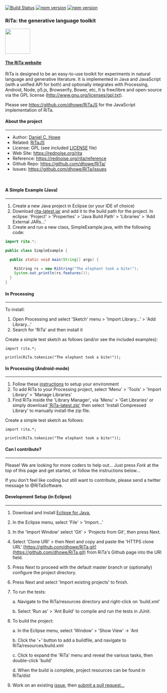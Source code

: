 [![Build Status](https://travis-ci.org/dhowe/RiTa.svg?branch=master)](https://travis-ci.org/dhowe/RiTa) <a href="http://www.gnu.org/licenses/gpl-3.0.en.html"><img src="https://img.shields.io/badge/license-GPL-orange.svg" alt="npm version"></a> <a href="https://www.npmjs.com/package/rita"><img src="https://img.shields.io/npm/v/rita.svg" alt="npm version"></a>

### RiTa: the generative language toolkit

<a href="https://rednoise.org/rita/"><img height=80 src="https://rednoise.org/rita/img/RiTa-logo3.png"/></a>

#### <a href="https://rednoise.org/rita">The RiTa website</a>

RiTa is designed to be an easy-to-use toolkit for experiments in natural language and generative literature. It is implemented in Java and JavaScript (with a unified API for both) and optionally integrates with Processing, Android, Node, p5.js, Browserify, Bower, etc, It is free/libre and open-source via the GPL license (http://www.gnu.org/licenses/gpl.txt).

Please see https://github.com/dhowe/RiTaJS for the JavaScript implementation of RiTa.  

#### About the project
--------
* Author:         [Daniel C. Howe](https://rednoise.org/~dhowe)
* Related:			  [RiTaJS](https://github.com/dhowe/RiTaJS)
* License:			  GPL (see included [LICENSE](https://github.com/dhowe/RiTa/blob/master/LICENSE) file)
* Web Site:       https://rednoise.org/rita
* Reference:      https://rednoise.org/rita/reference
* Github Repo:    https://github.com/dhowe/RiTa/
* Issues:    https://github.com/dhowe/RiTa/issues

&nbsp;


#### A Simple Example (Java)
--------

1. Create a new Java project in Eclipse (or your IDE of choice)
2. Download [rita-latest.jar](http://rednoise.org/rita/download/rita-latest.jar) and add it to the build path for the project. In eclipse: 'Project' > 'Properties' > 'Java Build Path' > 'Libraries' > 'Add External JARs...'
3. Create and run a new class, SimpleExample.java, with the following code:
```Java
import rita.*;

public class SimpleExample {

  public static void main(String[] args) {

    RiString rs = new RiString("The elephant took a bite!");
    System.out.println(rs.features());
  }
}
```

#### In Processing
--------
To install:

1. Open Processing and select 'Sketch' menu > 'Import Library...' > 'Add Library...'
2. Search for 'RiTa' and then install it

Create a simple test sketch as follows (and/or see the included examples):
```
import rita.*;

println(RiTa.tokenize("The elephant took a bite!"));
```

#### In Processing (Android-mode)
--------
1. Follow these [instructions](https://github.com/processing/processing-android/wiki#Instructions) to setup your environment
2. To add RiTa to your Processing project, select  'Menu' > 'Tools' > 'Import Library' > 'Manage Libraries'
3. Find RiTa inside the 'Library Manager', via 'Menu' > 'Get Libraries' or simply  download ['RiTa-latest.zip'](https://rednoise.org/rita/download/RiTa-latest.zip) then select 'Install Compressed Library' to manually install the zip file.

Create a simple test sketch as follows:
```
import rita.*;

println(RiTa.tokenize("The elephant took a bite!"));

```

<!--
#### With Maven
--------
##### Setting up Rita for Maven in Eclipse from GitHub
1. Install [Eclipse IDE for Java Developers](https://eclipse.org/downloads/) 4.3 or newer
2. In Eclipse, select File > Import... > Projects from Git > Clone URI > https://github.com/dhowe/RiTa.git (or the address of your fork)
3. Right-click: RiTa project > Configure > Convert to Maven Project
-->

#### Can I contribute?
--------
Please! We are looking for more coders to help out... Just press *Fork* at the top of this page and get started, or follow the instructions below...

If you don't feel like coding but still want to contribute, please send a twitter message to @RiTaSoftware.

<!--
#### Development Setup (in Eclipse Maven)
--------

1. in Eclipse > Package Explorer, right click on pom.xml from the project
2. select > 'Run As' > '5 Maven Install'
-->

#### Development Setup (in Eclipse)
--------

1. Download and install [Eclipse for Java.](https://www.eclipse.org/downloads/)

2. In the Eclipse menu, select 'File' > 'Import...'

3. In the 'Import Window' select 'Git' > 'Projects from Git', then press Next.

3. Select 'Clone URI' > then Next and copy and paste the 'HTTPS clone URL'     [https://github.com/dhowe/RiTa.git](https://github.com/dhowe/RiTa.git)  from RiTa's Github page into the URI field.

4. Press Next to proceed with the default master branch or (optionally) configure the project directory.

5. Press Next and select 'Import existing projects' to finish.

6. To run the tests:

   a. Navigate to the RiTa/resources directory and right-click on 'build.xml'

   b. Select 'Run as' > 'Ant Build' to compile and run the tests in JUnit.

7. To build the project:

   a. In the Eclipse menu, select 'Window' > 'Show View' -> 'Ant

   b. Click the '+' button to add a buildfile, and navigate to RiTa/resources/build.xml

   c. Click to expand the 'RiTa' menu and reveal the various tasks, then double-click 'build'

   d. When the build is complete, project resources can be found in RiTa/dist

8. Work on an existing [issue](https://github.com/dhowe/RiTa/issues?q=is%3Aopen+is%3Aissue), then [submit a pull request...](https://help.github.com/articles/creating-a-pull-request)
